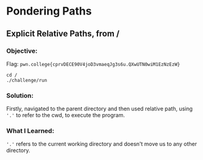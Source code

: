 # Pondering Paths
## Explicit Relative Paths, from /

### Objective: 

Flag: `pwn.college{cprvDECE90V4joD3vmaeqJg3s6u.QXwUTN0wiM1EzNzEzW}`

```
cd /
./challenge/run
```

### Solution:

Firstly, navigated to the parent directory and then used relative path, using `'.'` to refer to the cwd, to execute the program.

### What I Learned: 

`'.'` refers to the current working directory and doesn't move us to any other directory.